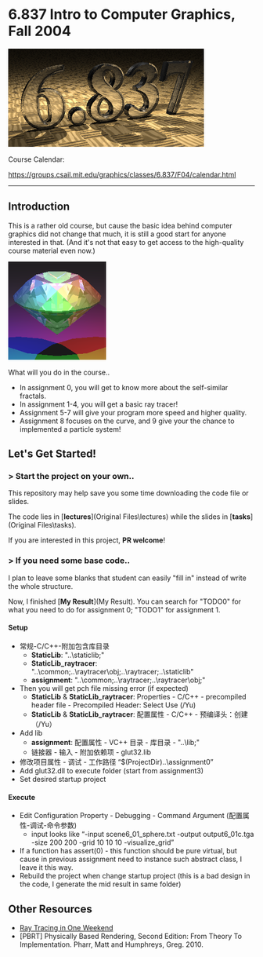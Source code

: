 # 6.837 Intro to Computer Graphics, Fall 2004



![](pic/title.png)

Course Calendar:

https://groups.csail.mit.edu/graphics/classes/6.837/F04/calendar.html

---

## Introduction

This is a rather old course, but cause the basic idea behind computer graphics did not change that much, it is still a good start for anyone interested in that. (And it's not that easy to get access to the high-quality course material even now.)

![result4](pic/result4.png)

What will you do in the course..

- In assignment 0, you will get to know more about the self-similar fractals.
- In assignment 1-4, you will get a basic ray tracer!
- Assignment 5-7 will give your program more speed and higher quality.
- Assignment 8 focuses on the curve, and 9 give your the chance to implemented a particle system!



## Let's Get Started!

### > Start the project on your own..

This repository may help save you some time downloading the code file or slides.

The code lies in [**lectures**](Original Files\lectures) while the slides in [**tasks**](Original Files\tasks).

If you are interested in this project, **PR welcome**!



### > If you need some base code..

I plan to leave some blanks that student can easily "fill in" instead of write the whole structure.

Now, I finished [**My Result**](My Result). You can search for "TODO0" for what you need to do for assignment 0; "TODO1" for assignment 1.

#### Setup

- 常规-C/C++-附加包含库目录
  - **StaticLib**: "..\staticlib;"
  - **StaticLib_raytracer**: "..\common;..\raytracer\obj;..\raytracer;..\staticlib"
  - **assignment**: "..\common;..\raytracer;..\raytracer\obj;"
- Then you will get pch file missing error (if expected)
  - **StaticLib** & **StaticLib_raytracer**: Properties - C/C++ - precompiled header file - Precompiled Header: Select Use (/Yu) 
  - **StaticLib** & **StaticLib_raytracer**: 配置属性 - C/C++ - 预编译头：创建（/Yu）
- Add lib
  - **assignment**: 配置属性 - VC++ 目录 - 库目录 - "..\lib;"
  - 链接器 - 输入 - 附加依赖项 - glut32.lib
- 修改项目属性 - 调试 - 工作路径 “$(ProjectDir)..\assignment0”
- Add glut32.dll to execute folder (start from assignment3)
- Set desired startup project

#### Execute

- Edit Configuration Property - Debugging - Command  Argument (配置属性-调试-命令参数)
  - input looks like “-input scene6_01_sphere.txt -output output6_01c.tga -size 200 200 -grid 10 10 10 -visualize_grid”
- If a function has assert(0) - this function should be pure virtual, but cause in previous assignment need to instance such abstract class, I leave it this way.
- Rebuild the project when change startup project (this is a bad design in the code, I generate the mid result in same folder)

## Other Resources

- [Ray Tracing in One Weekend](https://raytracing.github.io/books/RayTracingInOneWeekend.html)
- [PBRT] Physically Based Rendering, Second Edition: From Theory To Implementation. Pharr, Matt and Humphreys, Greg. 2010.

